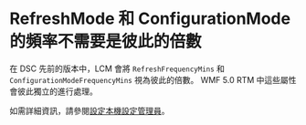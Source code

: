# RefreshMode 和 ConfigurationMode 的頻率不需要是彼此的倍數

在 DSC 先前的版本中，LCM 會將 `RefreshFrequencyMins` 和 `ConfigurationModeFrequencyMins` 視為彼此的倍數。 WMF 5.0 RTM 中這些屬性會彼此獨立的進行處理。 

如需詳細資訊，請參閱[設定本機設定管理員](../dsc/metaConfig.md)。

<!--HONumber=Jun16_HO4-->


